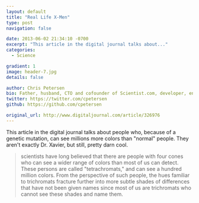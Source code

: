 ```yaml
---
layout: default
title: "Real Life X-Men"
type: post
navigation: false

date: 2013-06-02 21:34:10 -0700
excerpt: "This article in the digital journal talks about..."
categories:
  - Science

gradient: 1
image: header-7.jpg
details: false

author: Chris Petersen
bio: Father, husband, CTO and cofounder of Scientist.com, developer, entrepreneur and technologist.
twitter: https://twitter.com/cpetersen
github: https://github.com/cpetersen

original_url: http://www.digitaljournal.com/article/326976
---
```



This article in the digital journal talks about people who, because of a genetic mutation, can see millions more colors than "normal" people. They aren't exactly Dr. Xavier, but still, pretty darn cool.

 > 
 > 
 >  scientists have long believed that there are people with four cones who can see a wider range of colors than most of us can detect. These persons are called "tetrachromats," and can see a hundred million colors. From the perspective of such people, the hues familiar to trichromats fracture further into more subtle shades of differences that have not been given names since most of us are trichromats who cannot see these shades and name them. 
 > 
 > 

